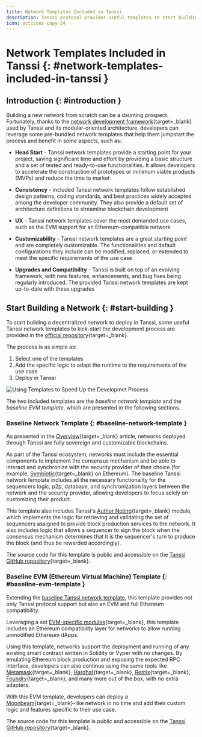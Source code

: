 ```yaml
---
title: Network Templates Included in Tanssi
description: Tanssi protocol provides useful templates to start building your decentralized network, including a ready-to-use EVM template for Ethereum compatibility.
icon: octicons-copy-24
---
```


# Network Templates Included in Tanssi {: #network-templates-included-in-tanssi }

## Introduction {: #introduction }

Building a new network from scratch can be a daunting prospect. Fortunately, thanks to the [network development framework](/learn/framework/overview/){target=\_blank} used by Tanssi and its modular-oriented architecture, developers can leverage some pre-bundled network templates that help them jumpstart the process and benefit in some aspects, such as:

- **Head Start** - Tanssi network templates provide a starting point for your project, saving significant time and effort by providing a basic structure and a set of tested and ready-to-use functionalities. It allows developers to accelerate the construction of prototypes or minimum viable products (MVPs) and reduce the time to market

- **Consistency** - included Tanssi network templates follow established design patterns, coding standards, and best practices widely accepted among the developer community. They also provide a default set of architecture definitions to streamline blockchain development

- **UX** - Tanssi network templates cover the most demanded use cases, such as the EVM support for an Ethereum-compatible network

- **Customizability** - Tanssi network templates are a great starting point and are completely customizable. The functionalities and default configurations they include can be modified, replaced, or extended to meet the specific requirements of the use case

- **Upgrades and Compatibility** - Tanssi is built on top of an evolving framework, with new features, enhancements, and bug fixes being regularly introduced. The provided Tanssi network templates are kept up-to-date with these upgrades

## Start Building a Network {: #start-building }

To start building a decentralized network to deploy in Tanssi, some useful Tanssi network templates to kick-start the development process are provided in the [official repository](https://github.com/moondance-labs/tanssi){target=\_blank}.

The process is as simple as:

1. Select one of the templates
2. Add the specific logic to adapt the runtime to the requirements of the use case
3. Deploy in Tanssi

![Using Templates to Speed Up the Developmet Process](/images/learn/decentralized-networks/templates/templates-1.webp)

The two included templates are the *baseline network template* and the *baseline EVM template*, which are presented in the following sections.

### Baseline Network Template {: #baseline-network-template }

As presented in the [Overview](/learn/tanssi/overview/){target=\_blank} article, networks deployed through Tanssi are fully sovereign and customizable blockchains.

As part of the Tanssi ecosystem, networks must include the essential components to implement the consensus mechanism and be able to interact and synchronize with the security provider of their choice (for example, [Symbiotic](https://symbiotic.fi/){target=\_blank} on Ethereum). The baseline Tanssi network template includes all the necessary functionality for the sequencers logic, p2p, database, and synchronization layers between the network and the security provider, allowing developers to focus solely on customizing their product.

This template also includes Tanssi's [Author Noting](https://github.com/moondance-labs/tanssi/blob/master/pallets/author-noting/src/lib.rs){target=\_blank} module, which implements the logic for retrieving and validating the set of sequencers assigned to provide block production services to the network. It also includes logic that allows a sequencer to sign the block when the consensus mechanism determines that it is the sequencer's turn to produce the block (and thus be rewarded accordingly).

The source code for this template is public and accessible on the [Tanssi GitHub repository](https://github.com/moondance-labs/tanssi/blob/master/chains/container-chains/runtime-templates/simple/src/lib.rs){target=\_blank}.

### Baseline EVM (Ethereum Virtual Machine) Template {: #baseline-evm-template }

Extending the [baseline Tanssi network template](#baseline-network-template), this template provides not only Tanssi protocol support but also an EVM and full Ethereum compatibility.

Leveraging a set [EVM-specific modules](https://github.com/polkadot-evm/frontier){target=\_blank}, this template includes an Ethereum compatibility layer for networks to allow running unmodified Ethereum dApps.

Using this template, networks support the deployment and running of any existing smart contract written in Solidity or Vyper with no changes. By emulating Ethereum block production and exposing the expected RPC interface, developers can also continue using the same tools like [Metamask](https://metamask.io){target=\_blank}, [Hardhat](https://hardhat.org){target=\_blank}, [Remix](https://remix.ethereum.org){target=\_blank}, [Foundry](https://github.com/foundry-rs/foundry){target=\_blank}, and many more out of the box, with no extra adapters.

With this EVM template, developers can deploy a [Moonbeam](https://moonbeam.network){target=\_blank}-like network in no time and add their custom logic and features specific to their use case.

The source code for this template is public and accessible on the [Tanssi GitHub repository](https://github.com/moondance-labs/tanssi/blob/master/chains/container-chains/runtime-templates/frontier/src/lib.rs){target=\_blank}.